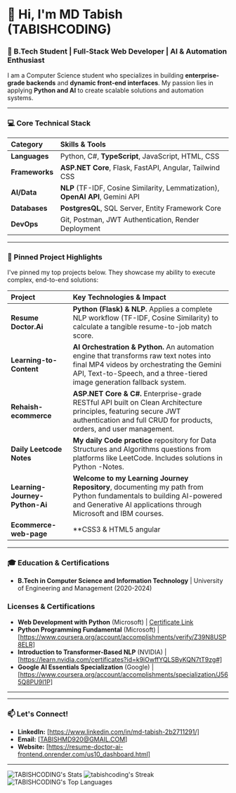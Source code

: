 
# 👋 Hi, I'm MD Tabish (TABISHCODING)

### 🚀 B.Tech Student | Full-Stack Web Developer | AI & Automation Enthusiast

I am a Computer Science student who specializes in building **enterprise-grade backends** and **dynamic front-end interfaces**. My passion lies in applying **Python and AI** to create scalable solutions and automation systems.

---

### 💻 Core Technical Stack

| Category | Skills & Tools |
| :--- | :--- |
| **Languages** | Python, C#, **TypeScript**, JavaScript, HTML, CSS |
| **Frameworks** | **ASP.NET Core**, Flask, FastAPI, Angular, Tailwind CSS |
| **AI/Data** | **NLP** (TF-IDF, Cosine Similarity, Lemmatization), **OpenAI API**, Gemini API |
| **Databases** | **PostgresQL**, SQL Server, Entity Framework Core |
| **DevOps** | Git, Postman, JWT Authentication, Render Deployment |

---

### 🌟 Pinned Project Highlights

I've pinned my top projects below. They showcase my ability to execute complex, end-to-end solutions:

| Project | Key Technologies & Impact |
| :--- | :--- |
| **Resume Doctor.Ai** | **Python (Flask) & NLP.** Applies a complete NLP workflow (TF-IDF, Cosine Similarity) to calculate a tangible resume-to-job match score. |
| **Learning-to-Content** | **AI Orchestration & Python.** An automation engine that transforms raw text notes into final MP4 videos by orchestrating the Gemini API, Text-to-Speech, and a three-tiered image generation fallback system. |
| **Rehaish-ecommerce** | **ASP.NET Core & C#.** Enterprise-grade RESTful API built on Clean Architecture principles, featuring secure JWT authentication and full CRUD for products, orders, and user management. |
| **Daily Leetcode Notes** | **My daily Code practice** repository for Data Structures and Algorithms questions from platforms like LeetCode. Includes solutions in Python -Notes. |
| **Learning-Journey-Python-Ai** | **Welcome to my Learning Journey Repository**, documenting my path from Python fundamentals to building AI-powered and Generative AI applications through Microsoft and IBM courses. |
| **Ecommerce-web-page** | **CSS3 & HTML5 angular |** Core front-end project focused on building clean, responsive, and cross-browser compatible layouts. |

---

### 🎓 Education & Certifications

* **B.Tech in Computer Science and Information Technology** | University of Engineering and Management (2020-2024)
### Licenses & Certifications

* **Web Development with Python** (Microsoft) | [Certificate Link](https://coursera.org/share/651db070d81a61e2126955682daae413)
* **Python Programming Fundamental** (Microsoft) | [https://www.coursera.org/account/accomplishments/verify/Z39N8USP8ELR]
* **Introduction to Transformer-Based NLP** (NVIDIA) | [https://learn.nvidia.com/certificates?id=k9iOwffYQLSByKQN7tT9zg#]
* **Google AI Essentials Specialization** (Google) | [https://www.coursera.org/account/accomplishments/specialization/J565Q8PU9I1P]

---

---

### 📫 Let's Connect!

* **LinkedIn:** [https://www.linkedin.com/in/md-tabish-2b2711291/]
* **Email:** [TABISHMD920@GMAIL.COM]
* **Website:** [https://resume-doctor-ai-frontend.onrender.com/us10_dashboard.html]
  
-------------------------------------------------------------------------------------------------------------------------------------------------------------------------------------------------------------------------------------------------------------------------------------------------
![TABISHCODING's Stats](https://github-readme-stats.vercel.app/api?username=TABISHCODING&theme=react&show_icons=true&hide_border=true&count_private=true)
![tabishcoding's Streak](https://github-readme-streak-stats.herokuapp.com/?user=tabishcoding&theme=react&hide_border=true)
![TABISHCODING's Top Languages](https://github-readme-stats.vercel.app/api/top-langs/?username=TABISHCODING&theme=react&show_icons=true&hide_border=true&layout=compact)
